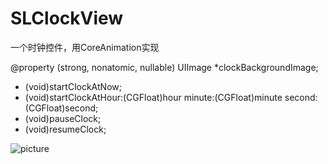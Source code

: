 # SLClockView
一个时钟控件，用CoreAnimation实现

@property (strong, nonatomic, nullable) UIImage *clockBackgroundImage;

- (void)startClockAtNow;
- (void)startClockAtHour:(CGFloat)hour minute:(CGFloat)minute second:(CGFloat)second;
- (void)pauseClock;
- (void)resumeClock;

![picture](https://github.com/Coderzhangsl/SLClockView/blob/master/Pictures/Simulator%20Screen%20Shot%202016%E5%B9%B47%E6%9C%8819%E6%97%A5%20%E4%B8%8A%E5%8D%889.18.00.png)
